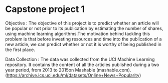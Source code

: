 # Capstone project 1

Objective :
	The objective of this project is to predict whether an article will be popular or not
prior to its publication by estimating the number of shares, using machine learning algorithms.The motivation behind tackling this problem is that before investing resources and time into the publication of a new article, we can predict whether or not it is worthy of being published in the first place.

Data Collection : 
The data was collected from the UCI Machine Learning repository. It contains the content of all the articles published during a two year period, from 2013 to 2015on Mashable (mashable.com).
(https://archive.ics.uci.edu/ml/datasets/Online+News+Popularity) 

